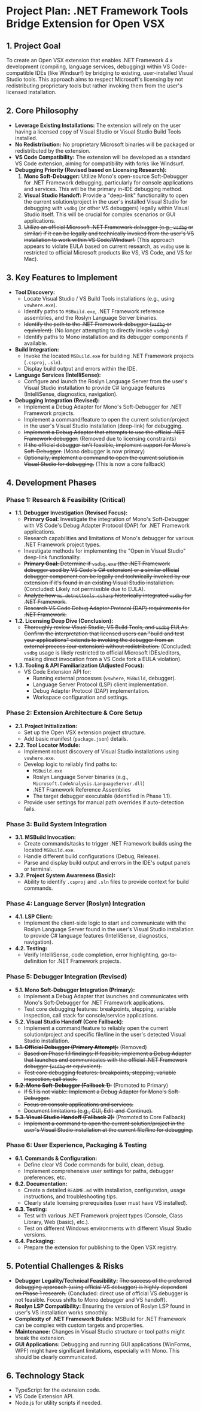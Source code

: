 # Project Plan: .NET Framework Tools Bridge Extension for Open VSX

## 1. Project Goal

To create an Open VSX extension that enables .NET Framework 4.x development (compiling, language services, debugging) within VS Code-compatible IDEs (like Windsurf) by bridging to existing, user-installed Visual Studio tools. This approach aims to respect Microsoft's licensing by not redistributing proprietary tools but rather invoking them from the user's licensed installation.

## 2. Core Philosophy

*   **Leverage Existing Installations:** The extension will rely on the user having a licensed copy of Visual Studio or Visual Studio Build Tools installed.
*   **No Redistribution:** No proprietary Microsoft binaries will be packaged or redistributed by the extension.
*   **VS Code Compatibility:** The extension will be developed as a standard VS Code extension, aiming for compatibility with forks like Windsurf.
*   **Debugging Priority (Revised based on Licensing Research):**
    1.  **Mono Soft-Debugger:** Utilize Mono's open-source Soft-Debugger for .NET Framework debugging, particularly for console applications and services. This will be the primary in-IDE debugging method.
    2.  **Visual Studio Handoff:** Provide a "deep-link" functionality to open the current solution/project in the user's installed Visual Studio for debugging with `vsdbg` (or other VS debuggers) legally within Visual Studio itself. This will be crucial for complex scenarios or GUI applications.
    3.  ~~Utilize an official Microsoft .NET Framework debugger (e.g., `vsdbg` or similar) if it can be legally and technically invoked from the user's VS installation to work within VS Code/Windsurf.~~ (This approach appears to violate EULA based on current research, as `vsdbg` use is restricted to official Microsoft products like VS, VS Code, and VS for Mac).

## 3. Key Features to Implement

*   **Tool Discovery:**
    *   Locate Visual Studio / VS Build Tools installations (e.g., using `vswhere.exe`).
    *   Identify paths to `MSBuild.exe`, .NET Framework reference assemblies, and the Roslyn Language Server binaries.
    *   ~~Identify the path to the .NET Framework debugger (`vsdbg` or equivalent).~~ (No longer attempting to directly invoke `vsdbg`)
    *   Identify paths to Mono installation and its debugger components if available.
*   **Build Integration:**
    *   Invoke the located `MSBuild.exe` for building .NET Framework projects (`.csproj`, `.sln`).
    *   Display build output and errors within the IDE.
*   **Language Services (IntelliSense):**
    *   Configure and launch the Roslyn Language Server from the user's Visual Studio installation to provide C# language features (IntelliSense, diagnostics, navigation).
*   **Debugging Integration (Revised):**
    *   Implement a Debug Adapter for Mono's Soft-Debugger for .NET Framework projects.
    *   Implement a command/feature to open the current solution/project in the user's Visual Studio installation (deep-link) for debugging.
    *   ~~Implement a Debug Adapter that attempts to use the official .NET Framework debugger.~~ (Removed due to licensing constraints)
    *   ~~If the official debugger isn't feasible, implement support for Mono's Soft-Debugger.~~ (Mono debugger is now primary)
    *   ~~Optionally, implement a command to open the current solution in Visual Studio for debugging.~~ (This is now a core fallback)

## 4. Development Phases

### Phase 1: Research & Feasibility (Critical)

*   **1.1. Debugger Investigation (Revised Focus):**
    *   **Primary Goal:** Investigate the integration of Mono's Soft-Debugger with VS Code's Debug Adapter Protocol (DAP) for .NET Framework applications.
    *   Research capabilities and limitations of Mono's debugger for various .NET Framework project types.
    *   Investigate methods for implementing the "Open in Visual Studio" deep-link functionality.
    *   ~~**Primary Goal:** Determine if `vsdbg.exe` (the .NET Framework debugger used by VS Code's C# extension) or a similar official debugger component can be legally and technically invoked by our extension if it's found in an existing Visual Studio installation.~~ (Concluded: Likely not permissible due to EULA).
    *   ~~Analyze how `ms-dotnettools.csharp` historically integrated `vsdbg` for .NET Framework.~~
    *   ~~Research VS Code Debug Adapter Protocol (DAP) requirements for .NET Framework.~~
*   **1.2. Licensing Deep Dive (Conclusion):**
    *   ~~Thoroughly review Visual Studio, VS Build Tools, and `vsdbg` EULAs. Confirm the interpretation that licensed users can "build and test your applications" extends to invoking the debugger from an external process (our extension) without redistribution.~~ (Concluded: `vsdbg` usage is likely restricted to official Microsoft IDEs/editors, making direct invocation from a VS Code fork a EULA violation).
*   **1.3. Tooling & API Familiarization (Adjusted Focus):**
    *   VS Code Extension API for:
        *   Running external processes (`vswhere`, `MSBuild`, debugger).
        *   Language Server Protocol (LSP) client implementation.
        *   Debug Adapter Protocol (DAP) implementation.
        *   Workspace configuration and settings.

### Phase 2: Extension Architecture & Core Setup

*   **2.1. Project Initialization:**
    *   Set up the Open VSX extension project structure.
    *   Add basic manifest (`package.json`) details.
*   **2.2. Tool Locator Module:**
    *   Implement robust discovery of Visual Studio installations using `vswhere.exe`.
    *   Develop logic to reliably find paths to:
        *   `MSBuild.exe`
        *   Roslyn Language Server binaries (e.g., `Microsoft.CodeAnalysis.LanguageServer.dll`)
        *   .NET Framework Reference Assemblies
        *   The target debugger executable (identified in Phase 1.1).
    *   Provide user settings for manual path overrides if auto-detection fails.

### Phase 3: Build System Integration

*   **3.1. MSBuild Invocation:**
    *   Create commands/tasks to trigger .NET Framework builds using the located `MSBuild.exe`.
    *   Handle different build configurations (Debug, Release).
    *   Parse and display build output and errors in the IDE's output panels or terminal.
*   **3.2. Project System Awareness (Basic):**
    *   Ability to identify `.csproj` and `.sln` files to provide context for build commands.

### Phase 4: Language Server (Roslyn) Integration

*   **4.1. LSP Client:**
    *   Implement the client-side logic to start and communicate with the Roslyn Language Server found in the user's Visual Studio installation to provide C# language features (IntelliSense, diagnostics, navigation).
*   **4.2. Testing:**
    *   Verify IntelliSense, code completion, error highlighting, go-to-definition for .NET Framework projects.

### Phase 5: Debugger Integration (Revised)

*   **5.1. Mono Soft-Debugger Integration (Primary):**
    *   Implement a Debug Adapter that launches and communicates with Mono's Soft-Debugger for .NET Framework applications.
    *   Test core debugging features: breakpoints, stepping, variable inspection, call stack for console/service applications.
*   **5.2. Visual Studio Handoff (Core Fallback):**
    *   Implement a command/feature to reliably open the current solution/project and specific file/line in the user's detected Visual Studio installation.
*   ~~**5.1. Official Debugger (Primary Attempt):**~~ (Removed)
    *   ~~Based on Phase 1.1 findings: If feasible, implement a Debug Adapter that launches and communicates with the official .NET Framework debugger (`vsdbg` or equivalent).~~
    *   ~~Test core debugging features: breakpoints, stepping, variable inspection, call stack.~~
*   ~~**5.2. Mono Soft-Debugger (Fallback 1):**~~ (Promoted to Primary)
    *   ~~If 5.1 is not viable: Implement a Debug Adapter for Mono's Soft-Debugger.~~
    *   ~~Focus on console applications and services.~~
    *   ~~Document limitations (e.g., GUI, Edit-and-Continue).~~
*   ~~**5.3. Visual Studio Handoff (Fallback 2):**~~ (Promoted to Core Fallback)
    *   ~~Implement a command to open the current solution/project in the user's Visual Studio installation at the current file/line for debugging.~~

### Phase 6: User Experience, Packaging & Testing

*   **6.1. Commands & Configuration:**
    *   Define clear VS Code commands for build, clean, debug.
    *   Implement comprehensive user settings for paths, debugger preferences, etc.
*   **6.2. Documentation:**
    *   Create a detailed `README.md` with installation, configuration, usage instructions, and troubleshooting tips.
    *   Clearly state licensing prerequisites (user must have VS installed).
*   **6.3. Testing:**
    *   Test with various .NET Framework project types (Console, Class Library, Web (basic), etc.).
    *   Test on different Windows environments with different Visual Studio versions.
*   **6.4. Packaging:**
    *   Prepare the extension for publishing to the Open VSX registry.

## 5. Potential Challenges & Risks

*   **Debugger Legality/Technical Feasibility:** ~~The success of the preferred debugging approach (using official VS debugger) is highly dependent on Phase 1 research.~~ (Concluded: direct use of official VS debugger is not feasible. Focus shifts to Mono debugger and VS handoff).
*   **Roslyn LSP Compatibility:** Ensuring the version of Roslyn LSP found in user's VS installation works smoothly.
*   **Complexity of .NET Framework Builds:** MSBuild for .NET Framework can be complex with custom targets and properties.
*   **Maintenance:** Changes in Visual Studio structure or tool paths might break the extension.
*   **GUI Applications:** Debugging and running GUI applications (WinForms, WPF) might have significant limitations, especially with Mono. This should be clearly communicated.

## 6. Technology Stack

*   TypeScript for the extension code.
*   VS Code Extension API.
*   Node.js for utility scripts if needed.
